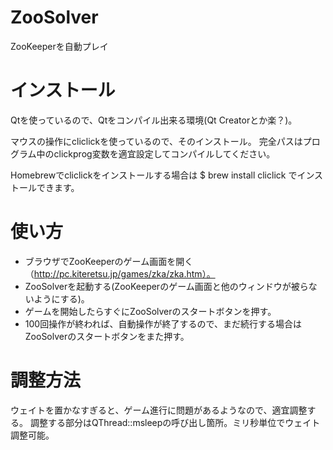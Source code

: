 ZooSolver
=========

ZooKeeperを自動プレイ

# インストール
Qtを使っているので、Qtをコンパイル出来る環境(Qt Creatorとか楽？)。

マウスの操作にcliclickを使っているので、そのインストール。
完全パスはプログラム中のclickprog変数を適宜設定してコンパイルしてください。

Homebrewでcliclickをインストールする場合は
  $ brew install cliclick
でインストールできます。

# 使い方
  - ブラウザでZooKeeperのゲーム画面を開く（http://pc.kiteretsu.jp/games/zka/zka.htm）。
  - ZooSolverを起動する(ZooKeeperのゲーム画面と他のウィンドウが被らないようにする)。
  - ゲームを開始したらすぐにZooSolverのスタートボタンを押す。
  - 100回操作が終われば、自動操作が終了するので、まだ続行する場合はZooSolverのスタートボタンをまた押す。

# 調整方法
ウェイトを置かなすぎると、ゲーム進行に問題があるようなので、適宜調整する。
調整する部分はQThread::msleepの呼び出し箇所。ミリ秒単位でウェイト調整可能。

